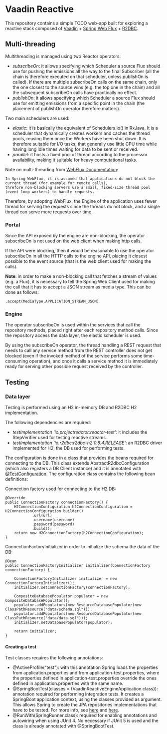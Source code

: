 # Vaadin Reactive
This repository contains a simple TODO web-app built for exploring a reactive stack composed of [Vaadin](https://vaadin.com/) + [Spring Web Flux](https://docs.spring.io/spring-framework/docs/5.0.0.BUILD-SNAPSHOT/spring-framework-reference/html/web-reactive.html) + [R2DBC](https://r2dbc.io/). 

## Multi-threading
Multithreading is managed using two Reactor operators: 
- *subscribeOn*: it allows specifying which Scheduler a source Flux should use for pushing the emissions all the way to the final 
Subscriber (all the chain is therefore executed on that scheduler, unless publishOn is called). If there are multiple 
subscribeOn calls on the same chain, only the one closest to the source wins (e.g. the top one in the chain) and all 
the subsequent subscribeOn calls have practically no effect.
- *publishOn*: it allows specifying which Scheduler a source Flux should use for emitting emissions from a specific point 
in the chain (the placement of publishOn operator therefore matters).

Two main schedulers are used:
- *elastic*: it is basically the equivalent of Schedulers.io() in RxJava. It is a scheduler that dynamically
creates workers and caches the thread pools, reusing them once the Workers have been shut down. It is therefore suitable 
for I/O tasks, that generally use little CPU time while having long idle times waiting for data to be sent or received.
- *parallel*: it hosts a fixed pool of thread according to the processor availability, making it suitable for heavy 
computational tasks.

Note on multi-threading from [WebFlux Documentation](https://docs.spring.io/spring-framework/docs/current/spring-framework-reference/web-reactive.html#webflux-concurrency-model):
```
In Spring WebFlux, it is assumed that applications do not block the current thread (for example for remote calls), 
threfore non-blocking servers use a small, fixed-size thread pool (event loop workers) to handle requests.
```
Therefore, by adopting WebFlux, the Engine of the application uses fewer thread for serving the requests since the threads
do not block, and a single thread can serve more requests over time.
                                                                           
### Portal
Since the API exposed by the engine are non-blocking, the operator subscribeOn is not used on the web client
when making http calls. 

If the API were blocking, then it would be reasonable to use the operator subscribeOn in all the HTTP calls to the 
engine API, placing it closest possible to the event source (that is the web client used for making the calls).

__Note__: in order to make a non-blocking call that fetches a stream of values (e.g. a Flux), it is necessary to tell 
the Spring Web Client used for making the call that it has to accept a JSON stream as media type.
This can be done as follows:
```
.accept(MediaType.APPLICATION_STREAM_JSON)
```


### Engine
The operator subscribeOn is used within the services that call the repository methods, placed right after each repository
method calls. Since the repository access the data layer, the elastic scheduler is used. 

By using the subscribeOn operator, the thread handling a REST request that needs to call any service method from the 
REST controller does not get blocked (even if the invoked method of the service performs some time-consuming operation),
and once it calls a service method it is immediately ready for serving other possible request received by the controller.

## Testing
### Data layer
Testing is performed using an H2 in-memory DB and R2DBC H2 implementation.

The following dependencies are required:
- *testImplementation 'io.projectreactor:reactor-test'*: it includes the StepVerifier used for testing reactive streams
- *testImplementation 'io.r2dbc:r2dbc-h2:0.8.4.RELEASE'*: an R2DBC driver implemented for H2, the DB used for performing tests.

The configuration is done in a class that provides the beans required for connecting to the DB. This class extends
AbstractR2dbcConfiguration (which also registers a DB Client instance) and it is annotated with
[@TestConfiguration](https://howtodoinjava.com/spring-boot2/testing/springboot-test-configuration/). 
The configuration class contains the following bean definitions:

Connection factory used for connecting to the H2 DB:
```
@Override
public ConnectionFactory connectionFactory() {
    H2ConnectionConfiguration h2ConnectionConfiguration = H2ConnectionConfiguration.builder()
            .url(url)
            .username(username)
            .password(password)
            .build();
    return new H2ConnectionFactory(h2ConnectionConfiguration);
}
```

ConnectionFactoryInitializer in order to initialize the schema the data of the DB: 
```
@Bean
public ConnectionFactoryInitializer initializer(ConnectionFactory connectionFactory) {

    ConnectionFactoryInitializer initializer = new ConnectionFactoryInitializer();
    initializer.setConnectionFactory(connectionFactory);

    CompositeDatabasePopulator populator = new CompositeDatabasePopulator();
    populator.addPopulators(new ResourceDatabasePopulator(new ClassPathResource("data/schema.sql")));
    populator.addPopulators(new ResourceDatabasePopulator(new ClassPathResource("data/data.sql")));
    initializer.setDatabasePopulator(populator);

    return initializer;
}
```

#### Creating a test
Test classes requires the following annotations: 

- @ActiveProfile("test"): with this annotation Spring loads the properties from application.properties and from application-test.properties, where the properties defined in application-test.properties override the ones defined in application.properties with the same name.
- @SpringBootTest(classes = {VaadinReactiveEngineApplication.class}): annotation required for performing integration tests. It creates a SpringBoot application context, using the classes provided as argument. This allows Spring to create the JPA repositories implementations that have to be tested. For more info, see [here](https://reflectoring.io/spring-boot-test/) and [here](https://howtodoinjava.com/spring-boot2/testing/springboottest-annotation/).
- @RunWith(SpringRunner.class): required for enabling annotations and autowiring when using JUnit 4. No necessary if JUnit 5 is used and the class is already annotated with @SpringBootTest.
